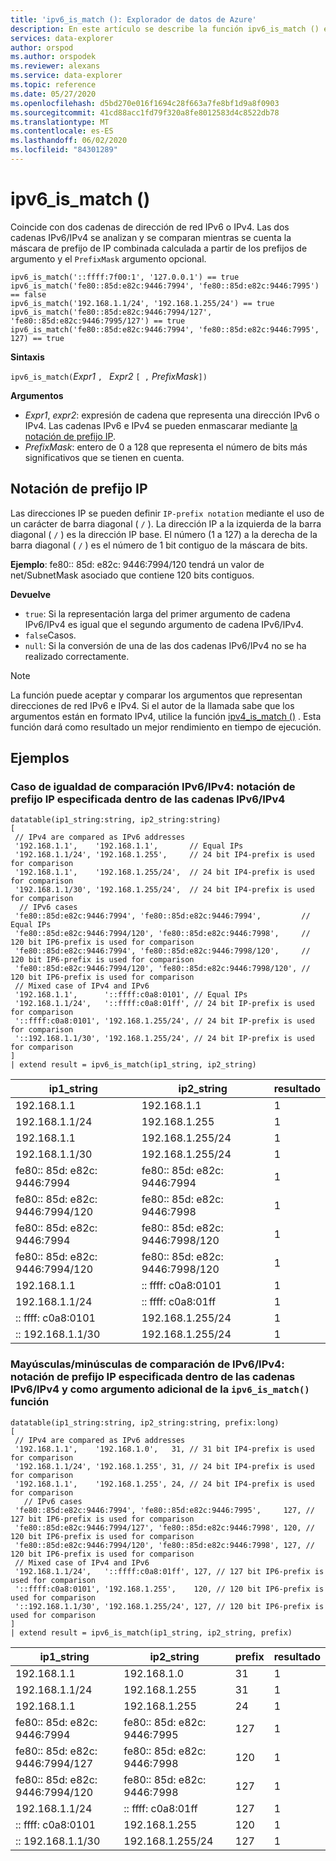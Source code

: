 ```yaml
---
title: 'ipv6_is_match (): Explorador de datos de Azure'
description: En este artículo se describe la función ipv6_is_match () en Azure Explorador de datos.
services: data-explorer
author: orspod
ms.author: orspodek
ms.reviewer: alexans
ms.service: data-explorer
ms.topic: reference
ms.date: 05/27/2020
ms.openlocfilehash: d5bd270e016f1694c28f663a7fe8bf1d9a8f0903
ms.sourcegitcommit: 41cd88acc1fd79f320a8fe8012583d4c8522db78
ms.translationtype: MT
ms.contentlocale: es-ES
ms.lasthandoff: 06/02/2020
ms.locfileid: "84301289"
---
```

# <a name="ipv6_is_match"></a>ipv6_is_match ()

Coincide con dos cadenas de dirección de red IPv6 o IPv4. Las dos cadenas IPv6/IPv4 se analizan y se comparan mientras se cuenta la máscara de prefijo de IP combinada calculada a partir de los prefijos de argumento y el `PrefixMask` argumento opcional.

```kusto
ipv6_is_match('::ffff:7f00:1', '127.0.0.1') == true
ipv6_is_match('fe80::85d:e82c:9446:7994', 'fe80::85d:e82c:9446:7995') == false
ipv6_is_match('192.168.1.1/24', '192.168.1.255/24') == true
ipv6_is_match('fe80::85d:e82c:9446:7994/127', 'fe80::85d:e82c:9446:7995/127') == true
ipv6_is_match('fe80::85d:e82c:9446:7994', 'fe80::85d:e82c:9446:7995', 127) == true
```

**Sintaxis**

`ipv6_is_match(`*Expr1* `, ` *Expr2* `[ ,` *PrefixMask*`])`

**Argumentos**

* *Expr1*, *expr2*: expresión de cadena que representa una dirección IPv6 o IPv4. Las cadenas IPv6 e IPv4 se pueden enmascarar mediante [la notación de prefijo IP](#ip-prefix-notation).
* *PrefixMask*: entero de 0 a 128 que representa el número de bits más significativos que se tienen en cuenta.

## <a name="ip-prefix-notation"></a>Notación de prefijo IP
 
Las direcciones IP se pueden definir `IP-prefix notation` mediante el uso de un carácter de barra diagonal ( `/` ).
La dirección IP a la izquierda de la barra diagonal ( `/` ) es la dirección IP base. El número (1 a 127) a la derecha de la barra diagonal ( `/` ) es el número de 1 bit contiguo de la máscara de bits. 

**Ejemplo**: fe80:: 85d: e82c: 9446:7994/120 tendrá un valor de net/SubnetMask asociado que contiene 120 bits contiguos.

**Devuelve**

* `true`: Si la representación larga del primer argumento de cadena IPv6/IPv4 es igual que el segundo argumento de cadena IPv6/IPv4.
* `false`Casos.
* `null`: Si la conversión de una de las dos cadenas IPv6/IPv4 no se ha realizado correctamente.

> [!Note]
> La función puede aceptar y comparar los argumentos que representan direcciones de red IPv6 e IPv4. Si el autor de la llamada sabe que los argumentos están en formato IPv4, utilice la función [ipv4_is_match ()](./ipv4-is-matchfunction.md) . Esta función dará como resultado un mejor rendimiento en tiempo de ejecución.

## <a name="examples"></a>Ejemplos

### <a name="ipv6ipv4-comparison-equality-case---ip-prefix-notation-specified-inside-the-ipv6ipv4-strings"></a>Caso de igualdad de comparación IPv6/IPv4: notación de prefijo IP especificada dentro de las cadenas IPv6/IPv4

<!-- csl: https://help.kusto.windows.net/Samples -->
```kusto
datatable(ip1_string:string, ip2_string:string)
[
 // IPv4 are compared as IPv6 addresses
 '192.168.1.1',    '192.168.1.1',       // Equal IPs
 '192.168.1.1/24', '192.168.1.255',     // 24 bit IP4-prefix is used for comparison
 '192.168.1.1',    '192.168.1.255/24',  // 24 bit IP4-prefix is used for comparison
 '192.168.1.1/30', '192.168.1.255/24',  // 24 bit IP4-prefix is used for comparison
  // IPv6 cases
 'fe80::85d:e82c:9446:7994', 'fe80::85d:e82c:9446:7994',         // Equal IPs
 'fe80::85d:e82c:9446:7994/120', 'fe80::85d:e82c:9446:7998',     // 120 bit IP6-prefix is used for comparison
 'fe80::85d:e82c:9446:7994', 'fe80::85d:e82c:9446:7998/120',     // 120 bit IP6-prefix is used for comparison
 'fe80::85d:e82c:9446:7994/120', 'fe80::85d:e82c:9446:7998/120', // 120 bit IP6-prefix is used for comparison
 // Mixed case of IPv4 and IPv6
 '192.168.1.1',      '::ffff:c0a8:0101', // Equal IPs
 '192.168.1.1/24',   '::ffff:c0a8:01ff', // 24 bit IP-prefix is used for comparison
 '::ffff:c0a8:0101', '192.168.1.255/24', // 24 bit IP-prefix is used for comparison
 '::192.168.1.1/30', '192.168.1.255/24', // 24 bit IP-prefix is used for comparison
]
| extend result = ipv6_is_match(ip1_string, ip2_string)
```

|ip1_string|ip2_string|resultado|
|---|---|---|
|192.168.1.1|192.168.1.1|1|
|192.168.1.1/24|192.168.1.255|1|
|192.168.1.1|192.168.1.255/24|1|
|192.168.1.1/30|192.168.1.255/24|1|
|fe80:: 85d: e82c: 9446:7994|fe80:: 85d: e82c: 9446:7994|1|
|fe80:: 85d: e82c: 9446:7994/120|fe80:: 85d: e82c: 9446:7998|1|
|fe80:: 85d: e82c: 9446:7994|fe80:: 85d: e82c: 9446:7998/120|1|
|fe80:: 85d: e82c: 9446:7994/120|fe80:: 85d: e82c: 9446:7998/120|1|
|192.168.1.1|:: ffff: c0a8:0101|1|
|192.168.1.1/24|:: ffff: c0a8:01ff|1|
|:: ffff: c0a8:0101|192.168.1.255/24|1|
|:: 192.168.1.1/30|192.168.1.255/24|1|


### <a name="ipv6ipv4-comparison-equality-case--ip-prefix-notation-specified-inside-the-ipv6ipv4-strings-and-as-additional-argument-of-the-ipv6_is_match-function"></a>Mayúsculas/minúsculas de comparación de IPv6/IPv4: notación de prefijo IP especificada dentro de las cadenas IPv6/IPv4 y como argumento adicional de la `ipv6_is_match()` función

<!-- csl: https://help.kusto.windows.net/Samples -->
```kusto
datatable(ip1_string:string, ip2_string:string, prefix:long)
[
 // IPv4 are compared as IPv6 addresses 
 '192.168.1.1',    '192.168.1.0',   31, // 31 bit IP4-prefix is used for comparison
 '192.168.1.1/24', '192.168.1.255', 31, // 24 bit IP4-prefix is used for comparison
 '192.168.1.1',    '192.168.1.255', 24, // 24 bit IP4-prefix is used for comparison
   // IPv6 cases
 'fe80::85d:e82c:9446:7994', 'fe80::85d:e82c:9446:7995',     127, // 127 bit IP6-prefix is used for comparison
 'fe80::85d:e82c:9446:7994/127', 'fe80::85d:e82c:9446:7998', 120, // 120 bit IP6-prefix is used for comparison
 'fe80::85d:e82c:9446:7994/120', 'fe80::85d:e82c:9446:7998', 127, // 120 bit IP6-prefix is used for comparison
 // Mixed case of IPv4 and IPv6
 '192.168.1.1/24',   '::ffff:c0a8:01ff', 127, // 127 bit IP6-prefix is used for comparison
 '::ffff:c0a8:0101', '192.168.1.255',    120, // 120 bit IP6-prefix is used for comparison
 '::192.168.1.1/30', '192.168.1.255/24', 127, // 120 bit IP6-prefix is used for comparison
]
| extend result = ipv6_is_match(ip1_string, ip2_string, prefix)
```

|ip1_string|ip2_string|prefix|resultado|
|---|---|---|---|
|192.168.1.1|192.168.1.0|31|1|
|192.168.1.1/24|192.168.1.255|31|1|
|192.168.1.1|192.168.1.255|24|1|
|fe80:: 85d: e82c: 9446:7994|fe80:: 85d: e82c: 9446:7995|127|1|
|fe80:: 85d: e82c: 9446:7994/127|fe80:: 85d: e82c: 9446:7998|120|1|
|fe80:: 85d: e82c: 9446:7994/120|fe80:: 85d: e82c: 9446:7998|127|1|
|192.168.1.1/24|:: ffff: c0a8:01ff|127|1|
|:: ffff: c0a8:0101|192.168.1.255|120|1|
|:: 192.168.1.1/30|192.168.1.255/24|127|1|

